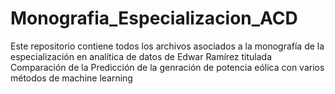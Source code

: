 # Monografia_Especializacion_ACD
Este repositorio contiene todos los archivos asociados a la monografía de la especialización en analítica de datos de Edwar Ramírez titulada Comparación de la Predicción de la genración de potencia eólica con varios métodos de machine learning
